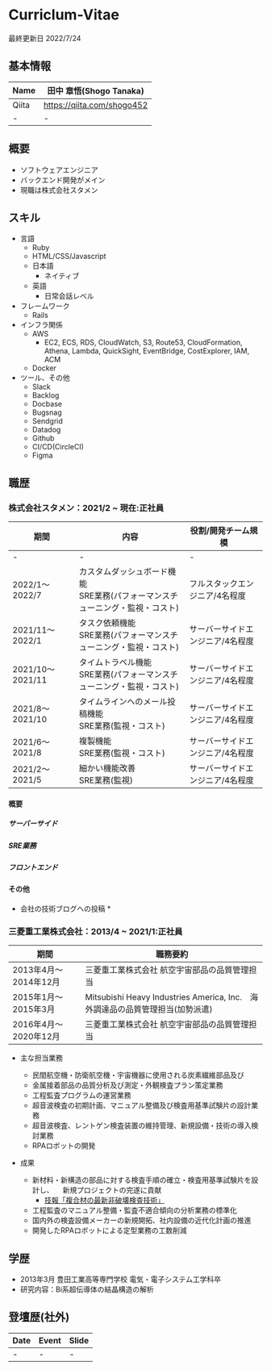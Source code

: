 # Curriclum-Vitae

最終更新日 2022/7/24

## 基本情報

| Name | 田中 章悟(Shogo Tanaka)|
|  ----  |  ----  |
| Qiita |https://qiita.com/shogo452 |
|  -  |  -  |

## 概要

* ソフトウェアエンジニア
* バックエンド開発がメイン
* 現職は株式会社スタメン

## スキル

* 言語
  * Ruby
  * HTML/CSS/Javascript
  * 日本語
    * ネイティブ
  * 英語
    * 日常会話レベル 
* フレームワーク
  * Rails
* インフラ関係
  * AWS
    * EC2, ECS, RDS, CloudWatch, S3, Route53, CloudFormation, Athena, Lambda, QuickSight, EventBridge, CostExplorer, IAM, ACM
  * Docker
* ツール、その他
  * Slack
  * Backlog
  * Docbase
  * Bugsnag
  * Sendgrid
  * Datadog
  * Github
  * CI/CD(CircleCI)
  * Figma 

## 職歴

### 株式会社スタメン：2021/2 ~ 現在:正社員

| 期間 |内容| 役割/開発チーム規模 |
| ---- | ---- |---- |
|  -  |  -  |  -  |
| 2022/1〜2022/7| カスタムダッシュボード機能<br />SRE業務(パフォーマンスチューニング・監視・コスト) |フルスタックエンジニア/4名程度|
| 2021/11〜2022/1| タスク依頼機能<br />SRE業務(パフォーマンスチューニング・監視・コスト) |サーバーサイドエンジニア/4名程度|
| 2021/10〜2021/11| タイムトラベル機能<br />SRE業務(パフォーマンスチューニング・監視・コスト) |サーバーサイドエンジニア/4名程度|
| 2021/8〜2021/10| タイムラインへのメール投稿機能<br />SRE業務(監視・コスト) |サーバーサイドエンジニア/4名程度|
| 2021/6〜2021/8| 複製機能<br />SRE業務(監視・コスト) |サーバーサイドエンジニア/4名程度|
| 2021/2〜2021/5  | 細かい機能改善<br />SRE業務(監視) | サーバーサイドエンジニア/4名程度 |

#### 概要

##### サーバーサイド

##### SRE業務

##### フロントエンド

#### その他

* 会社の技術ブログへの投稿
  *  

### 三菱重工業株式会社：2013/4 ~ 2021/1:正社員

|期間|職務要約|
| ---- | ---- |
|2013年4月〜2014年12月 | 三菱重工業株式会社 航空宇宙部品の品質管理担当|
|2015年1月〜2015年3月　| Mitsubishi Heavy Industries America, Inc.　海外調達品の品質管理担当(加勢派遣)|
|2016年4月〜2020年12月　| 三菱重工業株式会社 航空宇宙部品の品質管理担当 |


* 主な担当業務
  * 民間航空機・防衛航空機・宇宙機器に使用される炭素繊維部品及び
  * 金属接着部品の品質分析及び測定・外観検査プラン策定業務
  * 工程監査プログラムの運営業務
  * 超音波検査の初期計画、マニュアル整備及び検査用基準試験片の設計業務
  * 超音波検査、レントゲン検査装置の維持管理、新規設備・技術の導入検討業務
  * RPAロボットの開発

* 成果
  * 新材料・新構造の部品に対する検査手順の確立・検査用基準試験片を設計し、
　新規プロジェクトの完遂に貢献
    * [技報「複合材の最新非破壊検査技術」](https://www.wantedly.com/id/tiphp452/items/565b5b05-e124-4ef2-b4e5-1f99ca5ac711)
  * 工程監査のマニュアル整備・監査不適合傾向の分析業務の標準化
  * 国内外の検査設備メーカーの新規開拓、社内設備の近代化計画の推進
  * 開発したRPAロボットによる定型業務の工数削減

## 学歴

* 2013年3月 豊田工業高等専門学校 電気・電子システム工学科卒
* 研究内容：Bi系超伝導体の結晶構造の解析

## 登壇歴(社外)

|  Date  |  Event  | Slide |
| ---- | ---- |---- |
|  -  |  -  |  -  |
